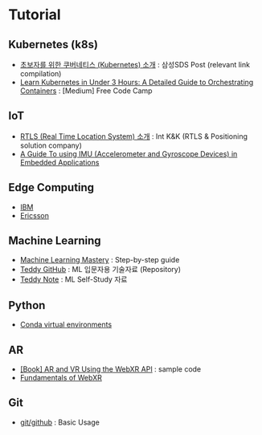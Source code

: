# Tutorial

## Kubernetes (k8s) 
- [초보자를 위한 쿠버네티스 (Kubernetes) 소개](https://m.post.naver.com/viewer/postView.nhn?volumeNo=14749083&memberNo=36733075&vType=VERTICAL) : 삼성SDS Post (relevant link compilation)
- [Learn Kubernetes in Under 3 Hours: A Detailed Guide to Orchestrating Containers](https://medium.com/free-code-camp/learn-kubernetes-in-under-3-hours-a-detailed-guide-to-orchestrating-containers-114ff420e882) : [Medium] Free Code Camp   

## IoT
- [RTLS (Real Time Location System) 소개](https://blog.naver.com/intknk2) : Int K&K (RTLS & Positioning solution company)  
- [A Guide To using IMU (Accelerometer and Gyroscope Devices) in Embedded Applications](http://www.starlino.com/imu_guide.html)  

## Edge Computing 
- [IBM](https://www.ibm.com/cloud/edge-computing)
- [Ericsson](https://www.ericsson.com/en/digital-services/edge-computing)  

## Machine Learning
- [Machine Learning Mastery](https://machinelearningmastery.com/start-here/) : Step-by-step guide
- [Teddy GitHub](https://github.com/teddylee777/machine-learning) : ML 입문자용 기술자료 (Repository) 
- [Teddy Note](https://teddylee777.github.io/) : ML Self-Study 자료

## Python
- [Conda virtual environments](https://conda.io/projects/conda/en/latest/user-guide/tasks/manage-environments.html#creating-an-environment-with-commands)  

## AR
- [[Book] AR and VR Using the WebXR API](https://github.com/Apress/ar-vr-using-webxr-api) : sample code  
- [Fundamentals of WebXR](https://developer.mozilla.org/en-US/docs/Web/API/WebXR_Device_API/Fundamentals)  

## Git
- [git/github](https://blog.naver.com/nicholasdw/222290803114) : Basic Usage  


